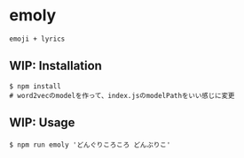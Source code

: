 # emoly

`emoji + lyrics`

## WIP: Installation

```
$ npm install
# word2vecのmodelを作って、index.jsのmodelPathをいい感じに変更
```

## WIP: Usage

```
$ npm run emoly 'どんぐりころころ どんぶりこ'
```
